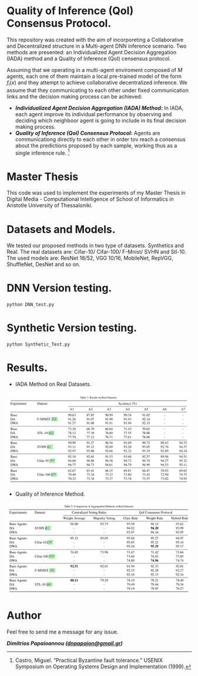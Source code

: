 # Quality of Inference (QoI) Consensus Protocol.

This repository was created with the aim of incorporeting a Collaborative and Decentralized structure in a Multi-agent DNN inference scenario. Two methods are presented: an Individualized Agent Decision Aggregation (IADA) method and a Quality of Inference (QoI) censensus protocol. 

Assuming that we operating in a multi-agent enviroment composed of $M$ agents,  each one of them maintain a local pre-trained model of the form $f_i(x)$ and they attempt to achieve collaborative decentralized inference. We assume that they communicating to each other under fixed communication links and the decision making process can be achieved:
* **_Individualized Agent Decision Aggregation (IADA) Method:_** In IADA, each agent improve its individual performance by observing and deciding which neighboor agent is going to include in its final decision making process.
* **_Quality of Inference (QoI) Consensus Protocol:_** Agents are communicationg directly to each other in order tov reach a consensus about the predictions proposed by each sample, working thus as a single inference rule. [^1]

# Master Thesis

This code was used to implement the experiments of my Master Thesis in Digital Media - Computational Intelligence of School of Informatics in Aristotle University of Thessaloniki. 

# Datasets and Models.
We tested our proposed methods in two type of datasets. Synthetics and Real. The real datasets are: Cifar-10/ Cifar-100/ F-Mnist/ SVHN and Stl-10. The used models are: ResNet 18/52, VGG 10/16, MobileNet, RepVGG, ShuffleNet, DesNet and so on. 

# DNN Version testing.

```shell
python DNN_test.py
```

# Synthetic Version testing.

```shell
python Synthetic_Test.py
```
# Results.
* IADA Method on Real Datasets.

![This is an image](./Results/IADA_Real.png)

* Quality of Inference Method.

![This is an image](./Results/QoI.png)

# Author

Feel free to send me a message for any issue.

***Dimitrios Papaioannou (dnpapaion@gmail.gr)***





[^1]: Castro, Miguel. “Practical Byzantine fault tolerance.” USENIX Symposium on Operating Systems Design and Implementation (1999).

